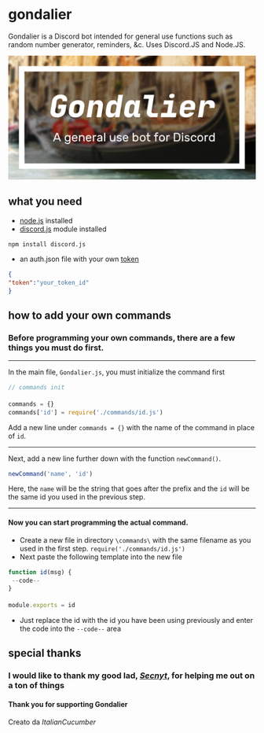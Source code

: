 # gondalier

Gondalier is a Discord bot intended for general use functions such as random number generator, reminders, &amp;c. Uses Discord.JS and Node.JS.

![png](gondalier.png)

## what you need
* [node.js](https://nodejs.org/en/) installed
* [discord.js](https://discord.js.org) module installed
```
npm install discord.js
```
* an auth.json file with your own [token](https://discord.com/developers/applications)
```json
{
"token":"your_token_id"
}
```

## how to add your own commands

### Before programming your own commands, there are a few things you must do first.

** **

In the main file, `Gondalier.js`, you must initialize the command first
```js
// commands init

commands = {}
commands['id'] = require('./commands/id.js')
```
Add a new line under `commands = {}` with the name of the command in place of `id`.

** **

Next, add a new line further down with the function `newCommand()`.
```js
newCommand('name', 'id')
```
Here, the `name` will be the string that goes after the prefix and the `id` will be the same id you used in the previous step.

** **

#### Now you can start programming the actual command.
- Create a new file in directory `\commands\` with the same filename as you used in the first step. `require('./commands/id.js')`
- Next paste the following template into the new file
```js
function id(msg) {
 --code--
}

module.exports = id
```
- Just replace the id with the id you have been using previously and enter the code into the `--code--` area

## special thanks

### I would like to thank my good lad, [*Secnyt*](https://github.com/secnyt), for helping me out on a ton of things

#### Thank you for supporting Gondalier

Creato da *ItalianCucumber*
